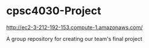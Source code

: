 # cpsc4030-Project
http://ec2-3-212-192-153.compute-1.amazonaws.com/

A group repository for creating our team's final project
